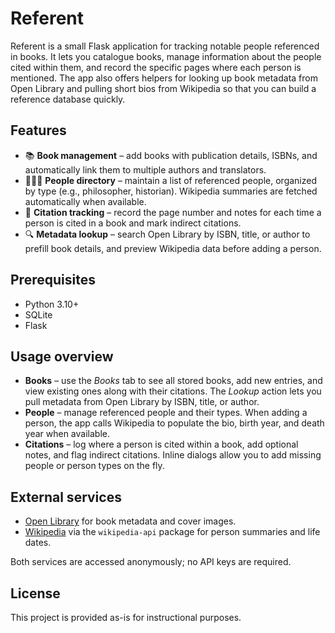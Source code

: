 # Referent

Referent is a small Flask application for tracking notable people referenced in books. It lets you catalogue books, manage information about the people cited within them, and record the specific pages where each person is mentioned. The app also offers helpers for looking up book metadata from Open Library and pulling short bios from Wikipedia so that you can build a reference database quickly.

## Features

- 📚 **Book management** – add books with publication details, ISBNs, and automatically link them to multiple authors and translators.
- 🧑‍🤝‍🧑 **People directory** – maintain a list of referenced people, organized by type (e.g., philosopher, historian). Wikipedia summaries are fetched automatically when available.
- 🔖 **Citation tracking** – record the page number and notes for each time a person is cited in a book and mark indirect citations.
- 🔍 **Metadata lookup** – search Open Library by ISBN, title, or author to prefill book details, and preview Wikipedia data before adding a person.

## Prerequisites

- Python 3.10+
- SQLite
- Flask

## Usage overview

- **Books** – use the *Books* tab to see all stored books, add new entries, and view existing ones along with their citations. The *Lookup* action lets you pull metadata from Open Library by ISBN, title, or author.
- **People** – manage referenced people and their types. When adding a person, the app calls Wikipedia to populate the bio, birth year, and death year when available.
- **Citations** – log where a person is cited within a book, add optional notes, and flag indirect citations. Inline dialogs allow you to add missing people or person types on the fly.

## External services

- [Open Library](https://openlibrary.org/developers/api) for book metadata and cover images.
- [Wikipedia](https://pypi.org/project/Wikipedia-API/) via the `wikipedia-api` package for person summaries and life dates.

Both services are accessed anonymously; no API keys are required.

## License

This project is provided as-is for instructional purposes. 
